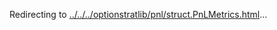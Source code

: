 Redirecting to
[../../../optionstratlib/pnl/struct.PnLMetrics.html](../../../optionstratlib/pnl/struct.PnLMetrics.html)\...
